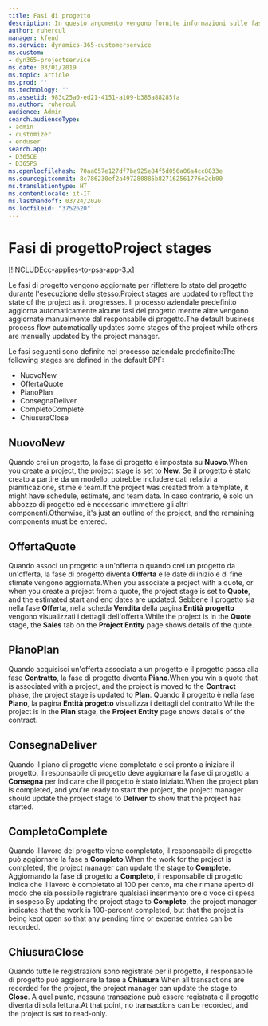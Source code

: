 ```yaml
---
title: Fasi di progetto
description: In questo argomento vengono fornite informazioni sulle fasi di progetto.
author: ruhercul
manager: kfend
ms.service: dynamics-365-customerservice
ms.custom:
- dyn365-projectservice
ms.date: 03/01/2019
ms.topic: article
ms.prod: ''
ms.technology: ''
ms.assetid: 983c25a0-ed21-4151-a109-b385a88285fa
ms.author: ruhercul
audience: Admin
search.audienceType:
- admin
- customizer
- enduser
search.app:
- D365CE
- D365PS
ms.openlocfilehash: 70aa057e127df7ba925e84f5d056a06a4cc8833e
ms.sourcegitcommit: 8c786230ef2a497280885b827162561776e2eb00
ms.translationtype: HT
ms.contentlocale: it-IT
ms.lasthandoff: 03/24/2020
ms.locfileid: "3752620"
---
```

# <a name="project-stages"></a><span data-ttu-id="80194-103">Fasi di progetto</span><span class="sxs-lookup"><span data-stu-id="80194-103">Project stages</span></span> 

[!INCLUDE[cc-applies-to-psa-app-3.x](../includes/cc-applies-to-psa-app-3x.md)]

<span data-ttu-id="80194-104">Le fasi di progetto vengono aggiornate per riflettere lo stato del progetto durante l'esecuzione dello stesso.</span><span class="sxs-lookup"><span data-stu-id="80194-104">Project stages are updated to reflect the state of the project as it progresses.</span></span> <span data-ttu-id="80194-105">Il processo aziendale predefinito aggiorna automaticamente alcune fasi del progetto mentre altre vengono aggiornate manualmente dal responsabile di progetto.</span><span class="sxs-lookup"><span data-stu-id="80194-105">The default business process flow automatically updates some stages of the project while others are manually updated by the project manager.</span></span> 

<span data-ttu-id="80194-106">Le fasi seguenti sono definite nel processo aziendale predefinito:</span><span class="sxs-lookup"><span data-stu-id="80194-106">The following stages are defined in the default BPF:</span></span>

- <span data-ttu-id="80194-107">Nuovo</span><span class="sxs-lookup"><span data-stu-id="80194-107">New</span></span>
- <span data-ttu-id="80194-108">Offerta</span><span class="sxs-lookup"><span data-stu-id="80194-108">Quote</span></span>
- <span data-ttu-id="80194-109">Piano</span><span class="sxs-lookup"><span data-stu-id="80194-109">Plan</span></span>
- <span data-ttu-id="80194-110">Consegna</span><span class="sxs-lookup"><span data-stu-id="80194-110">Deliver</span></span>
- <span data-ttu-id="80194-111">Completo</span><span class="sxs-lookup"><span data-stu-id="80194-111">Complete</span></span>
- <span data-ttu-id="80194-112">Chiusura</span><span class="sxs-lookup"><span data-stu-id="80194-112">Close</span></span> 

## <a name="new"></a><span data-ttu-id="80194-113">Nuovo</span><span class="sxs-lookup"><span data-stu-id="80194-113">New</span></span>

<span data-ttu-id="80194-114">Quando crei un progetto, la fase di progetto è impostata su **Nuovo**.</span><span class="sxs-lookup"><span data-stu-id="80194-114">When you create a project, the project stage is set to **New**.</span></span> <span data-ttu-id="80194-115">Se il progetto è stato creato a partire da un modello, potrebbe includere dati relativi a pianificazione, stime e team.</span><span class="sxs-lookup"><span data-stu-id="80194-115">If the project was created from a template, it might have schedule, estimate, and team data.</span></span> <span data-ttu-id="80194-116">In caso contrario, è solo un abbozzo di progetto ed è necessario immettere gli altri componenti.</span><span class="sxs-lookup"><span data-stu-id="80194-116">Otherwise, it's just an outline of the project, and the remaining components must be entered.</span></span>

## <a name="quote"></a><span data-ttu-id="80194-117">Offerta</span><span class="sxs-lookup"><span data-stu-id="80194-117">Quote</span></span>

<span data-ttu-id="80194-118">Quando associ un progetto a un'offerta o quando crei un progetto da un'offerta, la fase di progetto diventa **Offerta** e le date di inizio e di fine stimate vengono aggiornate.</span><span class="sxs-lookup"><span data-stu-id="80194-118">When you associate a project with a quote, or when you create a project from a quote, the project stage is set to **Quote**, and the estimated start and end dates are updated.</span></span> <span data-ttu-id="80194-119">Sebbene il progetto sia nella fase **Offerta**, nella scheda **Vendita** della pagina **Entità progetto** vengono visualizzati i dettagli dell'offerta.</span><span class="sxs-lookup"><span data-stu-id="80194-119">While the project is in the **Quote** stage, the **Sales** tab on the **Project Entity** page shows details of the quote.</span></span>

## <a name="plan"></a><span data-ttu-id="80194-120">Piano</span><span class="sxs-lookup"><span data-stu-id="80194-120">Plan</span></span>

<span data-ttu-id="80194-121">Quando acquisisci un'offerta associata a un progetto e il progetto passa alla fase **Contratto**, la fase di progetto diventa **Piano**.</span><span class="sxs-lookup"><span data-stu-id="80194-121">When you win a quote that is associated with a project, and the project is moved to the **Contract** phase, the project stage is updated to **Plan**.</span></span> <span data-ttu-id="80194-122">Quando il progetto è nella fase **Piano**, la pagina **Entità progetto** visualizza i dettagli del contratto.</span><span class="sxs-lookup"><span data-stu-id="80194-122">While the project is in the **Plan** stage, the **Project Entity** page shows details of the contract.</span></span>

## <a name="deliver"></a><span data-ttu-id="80194-123">Consegna</span><span class="sxs-lookup"><span data-stu-id="80194-123">Deliver</span></span>

<span data-ttu-id="80194-124">Quando il piano di progetto viene completato e sei pronto a iniziare il progetto, il responsabile di progetto deve aggiornare la fase di progetto a **Consegna** per indicare che il progetto è stato iniziato.</span><span class="sxs-lookup"><span data-stu-id="80194-124">When the project plan is completed, and you're ready to start the project, the project manager should update the project stage to **Deliver** to show that the project has started.</span></span>

## <a name="complete"></a><span data-ttu-id="80194-125">Completo</span><span class="sxs-lookup"><span data-stu-id="80194-125">Complete</span></span> 

<span data-ttu-id="80194-126">Quando il lavoro del progetto viene completato, il responsabile di progetto può aggiornare la fase a **Completo**.</span><span class="sxs-lookup"><span data-stu-id="80194-126">When the work for the project is completed, the project manager can update the stage to **Complete**.</span></span> <span data-ttu-id="80194-127">Aggiornando la fase di progetto a **Completo**, il responsabile di progetto indica che il lavoro è completato al 100 per cento, ma che rimane aperto di modo che sia possibile registrare qualsiasi inserimento ore o voce di spesa in sospeso.</span><span class="sxs-lookup"><span data-stu-id="80194-127">By updating the project stage to **Complete**, the project manager indicates that the work is 100-percent completed, but that the project is being kept open so that any pending time or expense entries can be recorded.</span></span>

## <a name="close"></a><span data-ttu-id="80194-128">Chiusura</span><span class="sxs-lookup"><span data-stu-id="80194-128">Close</span></span>

<span data-ttu-id="80194-129">Quando tutte le registrazioni sono registrate per il progetto, il responsabile di progetto può aggiornare la fase a **Chiusura**.</span><span class="sxs-lookup"><span data-stu-id="80194-129">When all transactions are recorded for the project, the project manager can update the stage to **Close**.</span></span> <span data-ttu-id="80194-130">A quel punto, nessuna transazione può essere registrata e il progetto diventa di sola lettura.</span><span class="sxs-lookup"><span data-stu-id="80194-130">At that point, no transactions can be recorded, and the project is set to read-only.</span></span>
